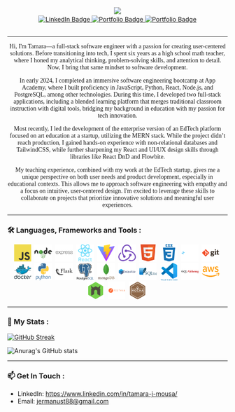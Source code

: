 <div id="header" align="center">
  <img src="https://i.giphy.com/media/v1.Y2lkPTc5MGI3NjExZWxsdnVtc2huYzFtdzl5bXUwZnVxOXA3cjM2bmIxbWZrZjF0a2xuNyZlcD12MV9pbnRlcm5hbF9naWZfYnlfaWQmY3Q9Zw/f3CtEsJ72j86DIumaJ/giphy.gif" width="100"/>
</div>

<div id="badges" align="center">
  <a href="https://www.linkedin.com/in/tamara-j-mousa/">
    <img src="https://img.shields.io/badge/LinkedIn-blue?style=for-the-badge&logo=linkedin&logoColor=white" alt="LinkedIn Badge"/>
  </a>
  <a href="https://t3mousa.github.io/">
    <img src="https://img.shields.io/badge/Portfolio-black?style=for-the-badge&label=TM&logoColor=white" alt="Portfolio Badge"/>
  </a>
  <a href="mailto:jermanust88@gmail.com">
    <img src="https://img.shields.io/badge/Gmail-D14836?style=for-the-badge&logo=gmail&logoColor=white" alt="Portfolio Badge"/>
  </a>
  <div>
  <img src="https://komarev.com/ghpvc/?username=T3Mousa&style=for-the-badge&color=green" alt=""/>
  </div>
</div>

---

<p align="center" style="font-family:Tahoma">
Hi, I'm Tamara—a full-stack software engineer with a passion for creating user-centered solutions. Before transitioning into tech, I spent six years as a high school math teacher, where I honed my analytical thinking, problem-solving skills, and attention to detail. Now, I bring that same mindset to software development.
</p>
<p align="center" style="font-family:Tahoma">
In early 2024, I completed an immersive software engineering bootcamp at App Academy, where I built proficiency in JavaScript, Python, React, Node.js, and PostgreSQL, among other technologies. During this time, I developed two full-stack applications, including a blended learning platform that merges traditional classroom instruction with digital tools, bridging my background in education with my passion for tech innovation.
</p>
<p align="center" style="font-family:Tahoma">
Most recently, I led the development of the enterprise version of an EdTech platform focused on art education at a startup, utilizing the MERN stack. While the project didn’t reach production, I gained hands-on experience with non-relational databases and TailwindCSS, while further sharpening my React and UI/UX design skills through libraries like React DnD and Flowbite.
</p>
<p align="center" style="font-family:Tahoma">
My teaching experience, combined with my work at the EdTech startup, gives me a unique perspective on both user needs and product development, especially in educational contexts. This allows me to approach software engineering with empathy and a focus on intuitive, user-centered design. I'm excited to leverage these skills to collaborate on projects that prioritize innovative solutions and meaningful user experiences.
</p>

---

### :hammer_and_wrench: Languages, Frameworks and Tools :

<div align="center">
  <img src="https://github.com/devicons/devicon/blob/master/icons/javascript/javascript-original.svg" title="JavaScript" alt="JavaScript" width="40" height="40"/>&nbsp;
  <img src="https://github.com/devicons/devicon/blob/master/icons/nodejs/nodejs-original-wordmark.svg" title="NodeJS" alt="NodeJS" width="40" height="40"/>&nbsp;
  <img src="https://github.com/devicons/devicon/blob/master/icons/express/express-original-wordmark.svg" title="Express" alt="Express" width="40" height="40"/>&nbsp;
  <img src="https://github.com/devicons/devicon/blob/master/icons/react/react-original-wordmark.svg" title="React" alt="React" width="40" height="40"/>&nbsp;
  <img src="https://github.com/devicons/devicon/blob/master/icons/vitejs/vitejs-original.svg" title="Vite" alt="Vite" width="40" height="40"/>&nbsp;
  <img src="https://github.com/devicons/devicon/blob/master/icons/redux/redux-original.svg" title="Redux" alt="Redux " width="40" height="40"/>&nbsp;
  <img src="https://github.com/devicons/devicon/blob/master/icons/html5/html5-original.svg" title="HTML5" alt="HTML" width="40" height="40"/>&nbsp;
  <img src="https://github.com/devicons/devicon/blob/master/icons/css3/css3-plain-wordmark.svg"  title="CSS3" alt="CSS" width="40" height="40"/>&nbsp;
  <img src="https://github.com/devicons/devicon/blob/master/icons/tailwindcss/tailwindcss-original-wordmark.svg"  title="TailwindCSS" alt="TailwindCSS" width="40" height="40"/>&nbsp;
  <img src="https://github.com/devicons/devicon/blob/master/icons/git/git-original-wordmark.svg" title="Git" alt="Git" width="40" height="40"/>&nbsp;
  <img src="https://github.com/devicons/devicon/blob/master/icons/docker/docker-original-wordmark.svg" title="Docker" alt="Docker" width="40" height="40"/>&nbsp;
  <img src="https://github.com/devicons/devicon/blob/master/icons/python/python-original-wordmark.svg" title="Python" alt="Python" width="40" height="40"/>&nbsp;
  <img src="https://github.com/devicons/devicon/blob/master/icons/flask/flask-original-wordmark.svg" title="Flask" alt="Flask" width="40" height="40"/>&nbsp;
  <img src="https://github.com/devicons/devicon/blob/master/icons/postgresql/postgresql-original-wordmark.svg" title="PostgreSQL" alt="PostgreSQL" width="40" height="40"/>&nbsp;
  <img src="https://github.com/devicons/devicon/blob/master/icons/mongodb/mongodb-original-wordmark.svg" title="MongoDB" alt="MongoDB" width="40" height="40"/>&nbsp;
  <img src="https://github.com/devicons/devicon/blob/master/icons/sequelize/sequelize-original-wordmark.svg" title="Sequelize" alt="Sequelize" width="40" height="40"/>&nbsp;
  <img src="https://github.com/devicons/devicon/blob/master/icons/sqlite/sqlite-original-wordmark.svg" title="SQLite" alt="SQLite" width="40" height="40"/>&nbsp;
  <img src="https://github.com/devicons/devicon/blob/master/icons/vscode/vscode-original-wordmark.svg" title="VSCode" alt="VSCode" width="40" height="40"/>&nbsp;
  <img src="https://github.com/devicons/devicon/blob/master/icons/sqlalchemy/sqlalchemy-original-wordmark.svg" title="SQLAlchemy" alt="SQLAlchemy" width="40" height="40"/>&nbsp;
  <img src="https://github.com/devicons/devicon/blob/master/icons/amazonwebservices/amazonwebservices-plain-wordmark.svg" title="AWS" alt="AWS" width="40" height="40"/>&nbsp;
  <img src="https://github.com/devicons/devicon/blob/master/icons/nodemon/nodemon-original.svg" title="nodemon" alt="nodemon" width="40" height="40"/>&nbsp;
  <img src="https://github.com/devicons/devicon/blob/master/icons/postman/postman-original-wordmark.svg" title="Postman" alt="Postman" width="40" height="40"/>&nbsp;
  <img src="https://github.com/devicons/devicon/blob/master/icons/mocha/mocha-original.svg" title="Mocha" alt="Mocha" width="40" height="40"/>&nbsp;
</div>


---

### :telescope: My Stats :

[![GitHub Streak](https://github-readme-streak-stats.herokuapp.com?user=T3Mousa&theme=catppuccin-latte&hide_border=true&background=E0D1EB)](https://git.io/streak-stats)

![Anurag's GitHub stats](https://github-readme-stats.vercel.app/api?username=T3MOusa&show_icons=true&theme=cobalt)

---

### :mailbox: Get In Touch :

- LinkedIn: https://www.linkedin.com/in/tamara-j-mousa/
- Email: jermanust88@gmail.com
